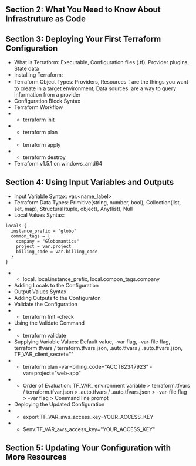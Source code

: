 ## Section 2: What You Need to Know About Infrastruture as Code
## Section 3: Deploying Your First Terraform Configuration
* What is Terraform: Executable, Configuration files (.tf), Provider plugins, State data
* Installing Terraform: 
* Terraform Object Types: Providers, Resources：are the things you want to create in a target environment, Data sources: are a way to query information from a provider
* Configuration Block Syntax
* Terraform Workflow
* * terraform init
* * terraform plan
* * terraform apply
* * terraform destroy
*  Terraform v1.5.1 on windows_amd64
## Section 4: Using Input Variables and Outputs
* Input Variable Syntax: var.<name_label>
* Terraform Data Types: Primitive(string, number, bool), Collection(list, set, map), Structural(tuple, object), Any(list), Null
* Local Values Syntax:
``` 
locals {
  instance_prefix = "globo"
  common_tags = {
    company = "Globomantics"
    project = var.project
    billing_code = var.billing_code
  }
}
```
* * local.<key> local.instance_prefix, local.compon_tags.company
* Adding Locals to the Configuration
* Output Values Syntax
* Adding Outputs to the Configuraton
* Validate the Configuration
* * terraform fmt -check
* Using the Validate Command
* * terraform validate
* Supplying Variable Values: Default value, -var flag, -var-file flag, terraform.tfvars / terraform.tfvars.json, .auto.tfvars / .auto.tfvars.json, TF_VAR_client_secret=""
* * terraform plan -var=billing_code="ACCT82347923" -var=project="web-app"
* * Order of Evaluation: TF_VAR_ environment variable > terraform.tfvars / terraform.tfvar.json > .auto.tfvars / .auto.tfvars.json > -var-file flag > -var flag > Command line prompt
* Deploying the Updated Configuration
* * export TF_VAR_aws_access_key=YOUR_ACCESS_KEY
* * $env:TF_VAR_aws_access_key="YOUR_ACCESS_KEY"
## Section 5: Updating Your Configuration with More Resources
